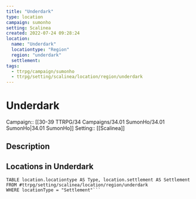 ```yaml
---
title: "Underdark"
type: location
campaign: sumonho
setting: Scalinea
created: 2022-07-24 09:28:24
location:
  name: "Underdark"
  locationtype: "Region"
  region: "underdark"
  settlement: 
tags:
  - ttrpg/campaign/sumonho
  - ttrpg/setting/scalinea/location/region/underdark
---
```

# Underdark

Campaign:: [[30-39 TTRPG/34 Campaigns/34.01 SumonHo/34.01 SumonHo|34.01 SumonHo]]
Setting:: [[Scalinea]]

## Description



## Locations in Underdark

```dataview
TABLE location.locationtype AS Type, location.settlement AS Settlement FROM #ttrpg/setting/scalinea/location/region/underdark
WHERE locationType = "Settlement"```

